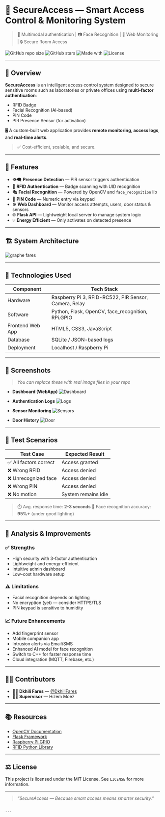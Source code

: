 
# 🔐 SecureAccess — Smart Access Control & Monitoring System

> 🧠 Multimodal authentication | 📷 Face Recognition | 📱 Web Monitoring | 🔒 Secure Room Access

![GitHub repo size](https://img.shields.io/github/repo-size/DkhiliFares/SecureAccess)
![GitHub stars](https://img.shields.io/github/stars/DkhiliFares/SecureAccess?style=social)
![Made with](https://img.shields.io/badge/Made%20with-Python%20%26%20Flask-blue)
![License](https://img.shields.io/github/license/DkhiliFares/SecureAccess)

---

## 🧭 Overview

**SecureAccess** is an intelligent access control system designed to secure sensitive rooms such as laboratories or private offices using **multi-factor authentication**:

- RFID Badge
- Facial Recognition (AI-based)
- PIN Code
- PIR Presence Sensor (for activation)

🖥 A custom-built web application provides **remote monitoring**, **access logs**, and **real-time alerts**.

> ✅ Cost-efficient, scalable, and secure.

---

## 🧠 Features

- 👁️‍🗨️ **Presence Detection** — PIR sensor triggers authentication
- 🧾 **RFID Authentication** — Badge scanning with UID recognition
- 🎭 **Facial Recognition** — Powered by OpenCV and `face_recognition` lib
- 🔐 **PIN Code** — Numeric entry via keypad
- ⚙️ **Web Dashboard** — Monitor access attempts, users, door status & sensors
- 🌐 **Flask API** — Lightweight local server to manage system logic
- 💡 **Energy Efficient** — Only activates on detected presence

---

## 🏗️ System Architecture
![graphe fares ](https://github.com/user-attachments/assets/bdc66664-6197-4763-a59f-70c612f0825f)


---

## 🚀 Technologies Used

| Component        | Tech Stack                                            |
| ---------------- | ----------------------------------------------------- |
| Hardware         | Raspberry Pi 3, RFID-RC522, PIR Sensor, Camera, Relay |
| Software         | Python, Flask, OpenCV, face\_recognition, RPi.GPIO    |
| Frontend Web App | HTML5, CSS3, JavaScript                               |
| Database         | SQLite / JSON-based logs                              |
| Deployment       | Localhost / Raspberry Pi                              |

---

## 📸 Screenshots

> *You can replace these with real image files in your repo*

* **Dashboard (WebApp)**
  ![Dashboard](./screenshots/dashboard.png)

* **Authentication Logs**
  ![Logs](./screenshots/logs.png)

* **Sensor Monitoring**
  ![Sensors](./screenshots/sensors.png)

* **Door History**
  ![Door](./screenshots/door.png)

---

## 🧪 Test Scenarios

| Test Case             | Expected Result     |
| --------------------- | ------------------- |
| ✅ All factors correct | Access granted      |
| ❌ Wrong RFID          | Access denied       |
| ❌ Unrecognized face   | Access denied       |
| ❌ Wrong PIN           | Access denied       |
| ❌ No motion           | System remains idle |

> ⏱️ Avg. response time: **2-3 seconds**
> 🎯 Face recognition accuracy: **95%+** (under good lighting)

---

## 🔬 Analysis & Improvements

### ✅ Strengths

* High security with 3-factor authentication
* Lightweight and energy-efficient
* Intuitive admin dashboard
* Low-cost hardware setup

### ⚠️ Limitations

* Facial recognition depends on lighting
* No encryption (yet) — consider HTTPS/TLS
* PIN keypad is sensitive to humidity

### 📈 Future Enhancements

* Add fingerprint sensor
* Mobile companion app
* Intrusion alerts via Email/SMS
* Enhanced AI model for face recognition
* Switch to C++ for faster response time
* Cloud integration (MQTT, Firebase, etc.)

---

## 🧑‍💻 Contributors

* 👨‍🎓 **Dkhili Fares** — [@DkhiliFares](https://github.com/DkhiliFares)
* 👨‍🏫 **Supervisor** — Hizem Moez

---

## 📚 Resources

* [OpenCV Documentation](https://docs.opencv.org/)
* [Flask Framework](https://flask.palletsprojects.com/)
* [Raspberry Pi GPIO](https://www.raspberrypi.org/documentation)
* [RFID Python Library](https://pypi.org/project/mfRC522)

---

## ⚖️ License

This project is licensed under the MIT License. See `LICENSE` for more information.

---

> *“SecureAccess — Because smart access means smarter security.”*

```

---


